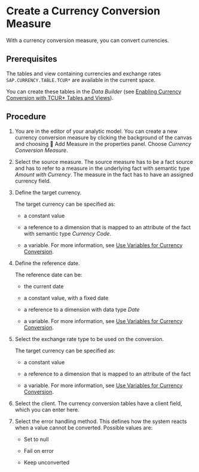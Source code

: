 <!-- loioec00efb338f3421a87dab4006d7ce6c8 -->

<link rel="stylesheet" type="text/css" href="../css/sap-icons.css"/>

# Create a Currency Conversion Measure

With a currency conversion measure, you can convert currencies.



<a name="loioec00efb338f3421a87dab4006d7ce6c8__prereq_nqr_5rf_mxb"/>

## Prerequisites

The tables and view containing currencies and exchange rates `SAP.CURRENCY.TABLE.TCUR*` are available in the current space.

You can create these tables in the *Data Builder* \(see [Enabling Currency Conversion with TCUR\* Tables and Views](../Creating-Finding-Sharing-Objects/enabling-currency-conversion-with-tcur-tables-and-views-b462239.md)\).



## Procedure

1.  You are in the editor of your analytic model. You can create a new currency conversion measure by clicking the background of the canvas and choosing <span class="FPA-icons-V3"></span> Add Measure in the properties panel. Choose *Currency Conversion Measure*.

2.  Select the source measure. The source measure has to be a fact source and has to refer to a measure in the underlying fact with semantic type *Amount with Currency*. The measure in the fact has to have an assigned currency field.

3.  Define the target currency.

    The target currency can be specified as:

    -   a constant value

    -   a reference to a dimension that is mapped to an attribute of the fact with semantic type *Currency Code*.

    -   a variable. For more information, see [Use Variables for Currency Conversion](use-variables-for-currency-conversion-0379a7c.md).

4.  Define the reference date.

    The reference date can be:

    -   the current date
    -   a constant value, with a fixed date

    -   a reference to a dimension with data type *Date*
    -   a variable. For more information, see [Use Variables for Currency Conversion](use-variables-for-currency-conversion-0379a7c.md).

5.  Select the exchange rate type to be used on the conversion.

    The target currency can be specified as:

    -   a constant value

    -   a reference to a dimension that is mapped to an attribute of the fact

    -   a variable. For more information, see [Use Variables for Currency Conversion](use-variables-for-currency-conversion-0379a7c.md).

6.  Select the client. The currency conversion tables have a client field, which you can enter here.

7.  Select the error handling method. This defines how the system reacts when a value cannot be converted. Possible values are:

    -   Set to null

    -   Fail on error

    -   Keep unconverted



